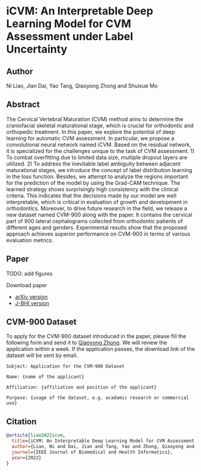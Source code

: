 # iCVM: An Interpretable Deep Learning Model for CVM Assessment under Label Uncertainty

## Author

Ni Liao, Jian Dai, Yao Tang, Qiaoyong Zhong and Shuixue Mo

## Abstract

The Cervical Vertebral Maturation (CVM) method aims to determine the craniofacial skeletal maturational stage, which is crucial for orthodontic and orthopedic treatment. In this paper, we explore the potential of deep learning for automatic CVM assessment. In particular, we propose a convolutional neural network named iCVM. Based on the residual network, it is specialized for the challenges unique to the task of CVM assessment. 1) To combat overfitting due to limited data size, multiple dropout layers are utilized. 2) To address the inevitable label ambiguity between adjacent maturational stages, we introduce the concept of label distribution learning in the loss function. Besides, we attempt to analyze the regions important for the prediction of the model by using the Grad-CAM technique. The learned strategy shows surprisingly high consistency with the clinical criteria. This indicates that the decisions made by our model are well interpretable, which is critical in evaluation of growth and development in orthodontics. Moreover, to drive future research in the field, we release a new dataset named CVM-900 along with the paper. It contains the cervical part of 900 lateral cephalograms collected from orthodontic patients of different ages and genders. Experimental results show that the proposed approach achieves superior performance on CVM-900 in terms of various evaluation metrics.

## Paper

TODO: add figures

Download paper
- [arXiv version]()
- [J-BHI version]()

## CVM-900 Dataset

To apply for the CVM-900 dataset introduced in the paper, please fill the following form and send it to [Qiaoyong Zhong](mailto:zhongqiaoyong@hikvision.com). We will review the application within a week. If the application passes, the download link of the dataset will be sent by email.

```
Subject: Application for the CVM-900 Dataset

Name: {name of the applicant}

Affiliation: {affiliation and position of the applicant}

Purpose: {usage of the dataset, e.g. acadamic research or commercial use}
```

## Citation

```BibTeX
@article{liao2022icvm,
  title={iCVM: An Interpretable Deep Learning Model for CVM Assessment under Label Uncertainty},
  author={Liao, Ni and Dai, Jian and Tang, Yao and Zhong, Qiaoyong and Mo, Shuixue},
  journal={IEEE Journal of Biomedical and Health Informatics},
  year={2022}
}
```